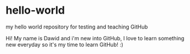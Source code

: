 # hello-world
my hello world repository for testing and teaching GitHub

Hi!
My name is Dawid and i'm new into GitHub, I love to learn something new everyday so it's my time to learn GitHub! :)
